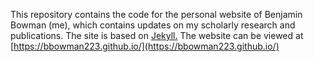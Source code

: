 This repository contains the code for the personal website of Benjamin Bowman (me), which contains updates on my scholarly research and publications.  The site is based on [Jekyll.](https://jekyllrb.com/)  The website can be viewed at [https://bbowman223.github.io/](https://bbowman223.github.io/)
